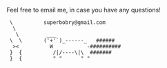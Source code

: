 Feel free to email me, in case you have any questions!


     \          superbobry@gmail.com
      \
       \         ___
     \  \       ('+'`)_------_   ######
      ><          W           -##########
     }  {          /|/----\|\  #######
     }  {          " "      " "


